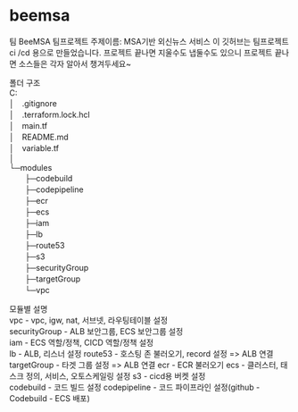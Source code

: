 # beemsa
팀 BeeMSA 팀프로젝트 
주제이름: MSA기반 외신뉴스 서비스 
이 깃허브는 팀프로젝트 ci /cd 용으로 만들었습니다. 
프로젝트 끝나면 지울수도 냅둘수도 있으니 프로젝트 끝나면 
소스들은 각자 알아서 챙겨두세요~
  
폴더 구조  
C:  
│　.gitignore  
│　.terraform.lock.hcl  
│　main.tf  
│　README.md  
│　variable.tf  
│  
└─modules  
　　├─codebuild  
　　├─codepipeline  
　　├─ecr  
　　├─ecs  
　　├─iam  
　　├─lb  
　　├─route53  
　　├─s3  
　　├─securityGroup  
　　├─targetGroup  
　　└─vpc  
  
모듈별 설명  
vpc - vpc, igw, nat, 서브넷, 라우팅테이블 설정  
securityGroup - ALB 보안그룹, ECS 보안그룹 설정  
iam - ECS 역할/정책, CICD 역할/정책 설정  
lb - ALB, 리스너 설정
route53 - 호스팅 존 불러오기, record 설정 => ALB 연결
targetGroup - 타겟 그룹 설정 => ALB 연결
ecr - ECR 불러오기
ecs - 클러스터, 태스크 정의, 서비스, 오토스케일링 설정
s3 - cicd용 버켓 설정  
codebuild - 코드 빌드 설정 
codepipeline - 코드 파이프라인 설정(github - Codebuild - ECS 배포)
